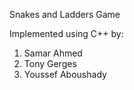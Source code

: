 Snakes and Ladders Game

Implemented using C++ by: 
1. Samar Ahmed
2. Tony Gerges
3. Youssef Aboushady
